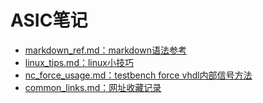 # ASIC笔记

* [markdown_ref.md：markdown语法参考](https://github.com/dxsm/note/blob/master/markdown_ref.md)
* [linux_tips.md：linux小技巧](https://github.com/dxsm/note/blob/master/linux_tips.md)
* [nc_force_usage.md：testbench force vhdl内部信号方法](https://github.com/dxsm/note/blob/master/nc_force_usage.md)
* [common_links.md：网址收藏记录](https://github.com/dxsm/note/blob/master/common_links.md)
